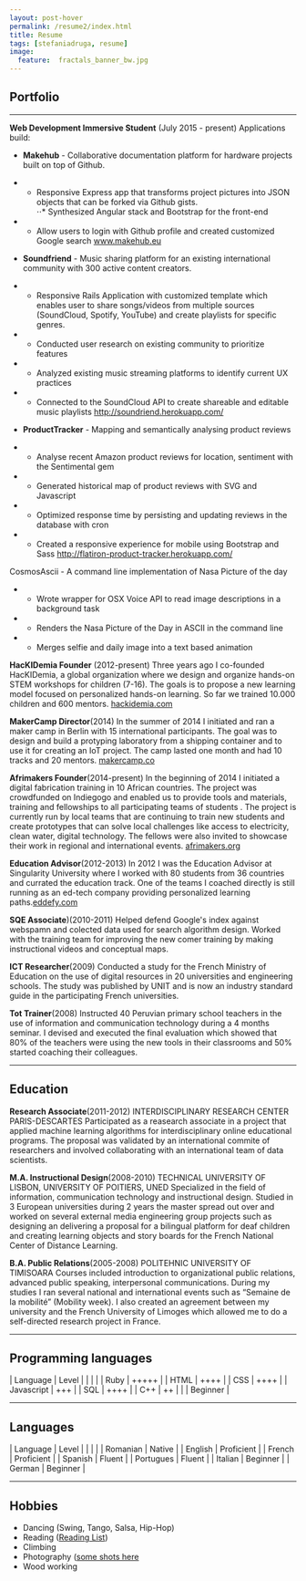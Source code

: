 ```yaml
---
layout: post-hover
permalink: /resume2/index.html
title: Resume
tags: [stefaniadruga, resume]
image:
  feature:  fractals_banner_bw.jpg
---
```

## Portfolio
***

**Web Development Immersive Student** (July 2015 - present)
Applications build:

* __Makehub__ - Collaborative documentation platform  for hardware projects built on top of Github.
* * Responsive Express app  that transforms project pictures into JSON objects that can be forked via Github gists.  
⋅⋅* Synthesized Angular stack and Bootstrap for the front-end
* * Allow users to login  with Github profile and created customized Google search
www.makehub.eu

* __Soundfriend__ - Music sharing platform for an existing international community with 300 active content creators.
* * Responsive Rails Application with customized template which enables user to share songs/videos from multiple sources (SoundCloud, Spotify, YouTube) and create playlists for specific genres.
* * Conducted user research on existing community to prioritize features
* * Analyzed existing music streaming platforms to identify current UX practices
* * Connected to the SoundCloud API to create shareable and editable music playlists
http://soundriend.herokuapp.com/

* __ProductTracker__ - Mapping and semantically analysing product reviews
* * Analyse recent Amazon product reviews for location, sentiment with the Sentimental gem  
* * Generated historical map of product reviews with SVG and Javascript
* * Optimized response time by persisting and updating reviews in the database with cron
* * Created a responsive experience for mobile using Bootstrap and Sass
http://flatiron-product-tracker.herokuapp.com/

CosmosAscii - A command line implementation of Nasa Picture of the day
* * Wrote wrapper for OSX Voice API to read image descriptions in a background task
* * Renders the Nasa Picture of the Day in ASCII in the command line
* * Merges selfie and daily image into a text based animation

**HacKIDemia Founder** (2012-present)
Three years ago I co-founded HacKIDemia, a global organization where
we design and organize hands-on STEM workshops for children (7-16).
The goals is to propose a new learning model focused on personalized
hands-on learning. So far we trained 10.000 children and 600 mentors.
[hackidemia.com](hackidemia.com)

**MakerCamp Director**(2014)
In the summer of 2014 I initiated and ran a maker camp in Berlin with
15 international participants. The goal was to design and build a
protyping laboratory from a shipping container and to use it for creating
an IoT project. The camp lasted one month and had 10 tracks and 20 mentors.
[makercamp.co](makercamp.co)

**Afrimakers Founder**(2014-present)
In the beginning of 2014 I initiated a digital fabrication training in 10 African
countries. The project was crowdfunded on Indiegogo and enabled us to
provide tools and materials, training and fellowships to all participating teams
of students . The project is currently run by local teams that are continuing to
train new students and create prototypes that can solve local challenges like
access to electricity, clean water, digital technology. The fellows were also
invited to showcase their work in regional and international events.
[afrimakers.org](afrimakers.org)

**Education Advisor**(2012-2013)
In 2012 I was the Education Advisor at Singularity University where I
worked with 80 students from 36 countries and currated the education
track. One of the teams I coached directly is still running as an ed-tech
company providing personalized learning paths.[eddefy.com](eddefy.com)

**SQE Associate**)(2010-2011)
Helped defend Google's index against webspamn and colected data
used for search algorithm design. Worked with the training team for
improving the new comer training by making instructional videos
and conceptual maps.

**ICT Researcher**(2009)
Conducted a study for the French Ministry of Education on the use of
digital resources in 20 universities and engineering schools. The study
was published by UNIT and is now an industry standard guide in the
participating French universities.

**Tot Trainer**(2008)
Instructed 40 Peruvian primary school teachers in the use of information and
communication technology during a 4 months seminar. I devised and executed
the final evaluation which showed that 80% of the teachers were using the new
tools in their classrooms and 50% started coaching their colleagues.

---

## Education

**Research Associate**(2011-2012)
INTERDISCIPLINARY RESEARCH CENTER PARIS-DESCARTES
Participated as a reasearch associate in a project that applied machine
learning algorithms for interdisciplinary online educational programs.
The proposal was validated by an international commite of researchers
and involved collaborating with an international team of data scientists.

**M.A. Instructional Design**(2008-2010)
TECHNICAL UNIVERSITY OF LISBON, UNIVERSITY OF POITIERS, UNED
Specialized in the field of information, communication technology and
instructional design. Studied in 3 European universities during 2 years
the master spread out over and worked on several external media
engineering group projects such as designing an delivering a proposal
for a bilingual platform for deaf children and creating learning objects
and story boards for the French National Center of Distance Learning.

**B.A. Public Relations**(2005-2008)
POLITEHNIC UNIVERSITY OF TIMISOARA
Courses included introduction to organizational public relations, advanced
public speaking, interpersonal communications. During my studies I ran
several national and international events such as “Semaine de la mobilité”
(Mobility week). I also created an agreement between my university and
the French University of Limoges which allowed me to do a self-directed
research project in France.

---

## Programming languages

| Language  | Level  |
|  |  |
| Ruby | +++++  |
| HTML | ++++  |
| CSS | ++++  |
| Javascript      | +++ |
| SQL       | ++++ |
| C++     | ++ |
|       | Beginner |

---

## Languages

| Language  | Level  |
|  |  |
| Romanian | Native  |
| English      | Proficient |
| French       | Proficient |
| Spanish     | Fluent |
| Portugues  | Fluent |
| Italian          | Beginner |
| German      | Beginner |

---

##  Hobbies
* Dancing (Swing, Tango, Salsa, Hip-Hop)
* Reading ([Reading List](https://www.goodreads.com/user/show/10667897-stefania))
* Climbing
* Photography ([some shots here](https://www.flickr.com/photos/46468792@N07/)
* Wood working
